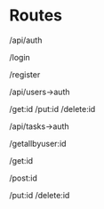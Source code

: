 # Routes

/api/auth

/login

/register

/api/users→auth

/get:id
/put:id
/delete:id

/api/tasks→auth

/getallbyuser:id

/get:id

/post:id

/put:id
/delete:id